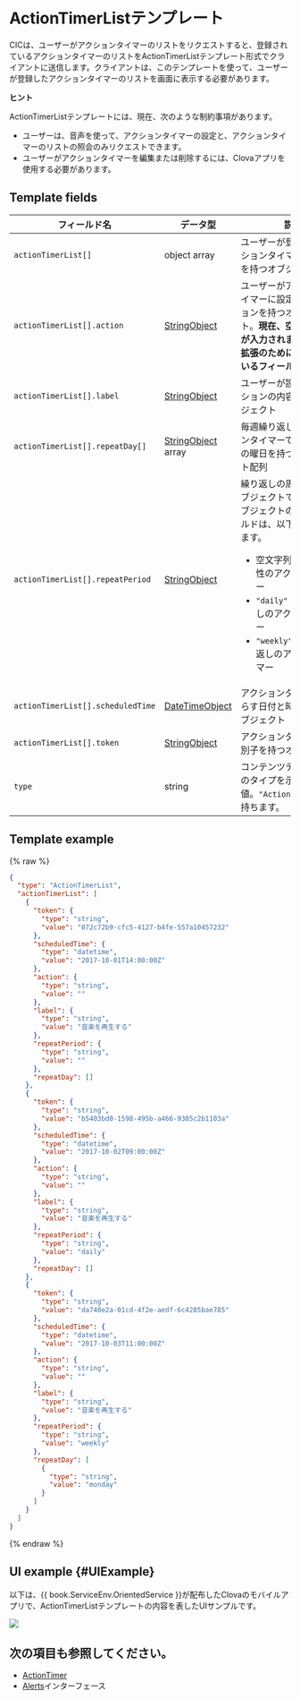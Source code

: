 # ActionTimerListテンプレート
CICは、ユーザーがアクションタイマーのリストをリクエストすると、登録されているアクションタイマーのリストをActionTimerListテンプレート形式でクライアントに送信します。クライアントは、このテンプレートを使って、ユーザーが登録したアクションタイマーのリストを画面に表示する必要があります。

<div class="tip">
<p><strong>ヒント</strong></p>
<p>ActionTimerListテンプレートには、現在、次のような制約事項があります。</p>
<ul>
  <li>ユーザーは、音声を使って、アクションタイマーの設定と、アクションタイマーのリストの照会のみリクエストできます。</li>
  <li>ユーザーがアクションタイマーを編集または削除するには、Clovaアプリを使用する必要があります。</li>
</ul>
</div>

## Template fields

| フィールド名       | データ型    | 説明                     |
|---------------|---------|-----------------------------|
| `actionTimerList[]`               | object array  | ユーザーが登録したアクションタイマーのリストを持つオブジェクト配列                                              |
| `actionTimerList[].action`       | [StringObject](/Develop/References/ContentTemplates/Shared_Objects.md#StringObject)     | ユーザーがアクションタイマーに設定したアクションを持つオブジェクト。**現在、空文字列（`""`）が入力されます。将来の拡張のために予約されているフィールドです。** |
| `actionTimerList[].label`        | [StringObject](/Develop/References/ContentTemplates/Shared_Objects.md#StringObject)     | ユーザーが設定したアクションの内容を持つオブジェクト |
| `actionTimerList[].repeatDay[]`     | [StringObject](/Develop/References/ContentTemplates/Shared_Objects.md#StringObject) array | 毎週繰り返しのアクションタイマーで、繰り返しの曜日を持つオブジェクト配列 |
| `actionTimerList[].repeatPeriod`  | [StringObject](/Develop/References/ContentTemplates/Shared_Objects.md#StringObject)     | 繰り返しの周期を持つオブジェクトです。このオブジェクトの`value`フィールドは、以下の値を持ちます。<ul><li>空文字列（<code>""</code>）：一回性のアクションタイマー</li><li><code>"daily"</code>：毎日繰り返しのアクションタイマー</li><li><code>"weekly"</code>：毎週繰り返しのアクションタイマー</li></ul> |
| `actionTimerList[].scheduledTime` | [DateTimeObject](/Develop/References/ContentTemplates/Shared_Objects.md#DateTimeObject) | アクションタイマーを鳴らす日付と時間を持つオブジェクト      |
| `actionTimerList[].token`         | [StringObject](/Develop/References/ContentTemplates/Shared_Objects.md#StringObject)     | アクションタイマーの識別子を持つオブジェクト              |
| `type`        | string                                                                                                | コンテンツテンプレートのタイプを示す値。`"ActionTimerList"`を持ちます。             |

## Template example

{% raw %}

```json
{
  "type": "ActionTimerList",
  "actionTimerList": [
    {
      "token": {
        "type": "string",
        "value": "072c72b9-cfc5-4127-b4fe-557a10457232"
      },
      "scheduledTime": {
        "type": "datetime",
        "value": "2017-10-01T14:00:00Z"
      },
      "action": {
        "type": "string",
        "value": ""
      },
      "label": {
        "type": "string",
        "value": "音楽を再生する"
      },
      "repeatPeriod": {
        "type": "string",
        "value": ""
      },
      "repeatDay": []
    },
    {
      "token": {
        "type": "string",
        "value": "b5403bd0-1598-495b-a466-9385c2b1103a"
      },
      "scheduledTime": {
        "type": "datetime",
        "value": "2017-10-02T09:00:00Z"
      },
      "action": {
        "type": "string",
        "value": ""
      },
      "label": {
        "type": "string",
        "value": "音楽を再生する"
      },
      "repeatPeriod": {
        "type": "string",
        "value": "daily"
      },
      "repeatDay": []
    },
    {
      "token": {
        "type": "string",
        "value": "da740e2a-01cd-4f2e-aedf-6c4285bae785"
      },
      "scheduledTime": {
        "type": "datetime",
        "value": "2017-10-03T11:00:00Z"
      },
      "action": {
        "type": "string",
        "value": ""
      },
      "label": {
        "type": "string",
        "value": "音楽を再生する"
      },
      "repeatPeriod": {
        "type": "string",
        "value": "weekly"
      },
      "repeatDay": [
        {
          "type": "string",
          "value": "monday"
        }
      ]
    }
  ]
}
```

{% endraw %}

## UI example {#UIExample}

以下は、{{ book.ServiceEnv.OrientedService }}が配布したClovaのモバイルアプリで、ActionTimerListテンプレートの内容を表したUIサンプルです。

![](/Develop/Assets/Images/Content_Template-ActionTimerList.png)

## 次の項目も参照してください。
* [ActionTimer](/Develop/References/ContentTemplates/ActionTimer.md)
* [Alerts](/Develop/References/CICInterface/Alerts.md)インターフェース
